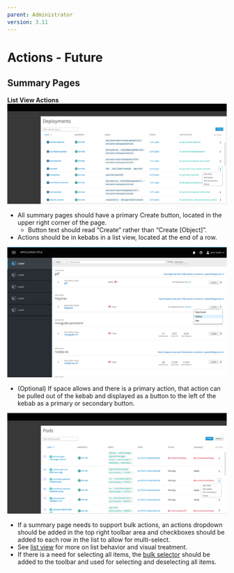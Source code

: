 ```yaml
---
parent: Administrator
version: 3.11
---
```


# Actions - Future

## Summary Pages
**List View Actions**
![Summary Page Actions 1](img/3.png)

* All summary pages should have a primary Create button, located in the upper right corner of the page.
  * Button text should read “Create” rather than “Create [Object]”.
* Actions should be in kebabs in a list view, located at the end of a row.

![Summary Page Actions 2](img/4.png)

* (Optional) If space allows and there is a primary action, that action can be pulled out of the kebab and displayed as a button to the left of the kebab as a primary or secondary button.

![Summary Page Actions 3](img/5.png)

* If a summary page needs to support bulk actions, an actions dropdown should be added in the top right toolbar area and checkboxes should be added to each row in the list to allow for multi-select.
* See [list view](https://www.patternfly.org/pattern-library/content-views/list-view/) for more on list behavior and visual treatment.
* If there is a need for selecting all items, the [bulk selector](https://www.patternfly.org/pattern-library/forms-and-controls/bulk-selector/) should be added to the toolbar and used for selecting and deselecting all items.
